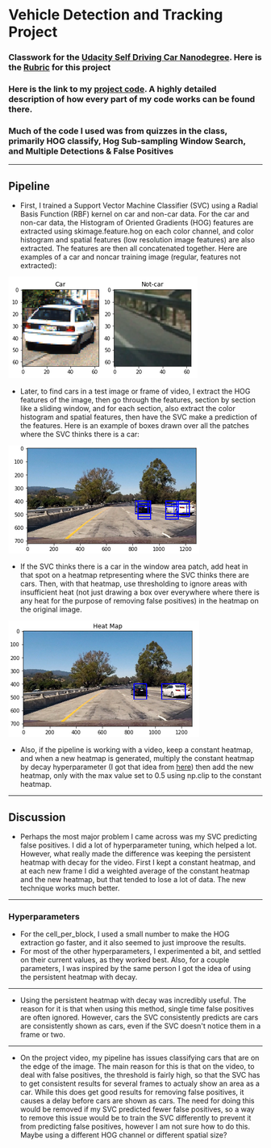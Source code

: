 # Vehicle Detection and Tracking Project

### Classwork for the [Udacity Self Driving Car Nanodegree](https://www.udacity.com/drive). Here is the [Rubric](https://review.udacity.com/#!/rubrics/513/view) for this project

### Here is the link to my [project code](https://github.com/FreedomChal/vehicle_detection/blob/master/P5.ipynb). A highly detailed description of how every part of my code works can be found there.

### Much of the code I used was from quizzes in the class, primarily HOG classify, Hog Sub-sampling Window Search, and Multiple Detections & False Positives
---

[image1]: ./carsandnoncars.PNG "cars and noncars"
[image2]: ./bboxesfirst.PNG "Regular"
[image3]: ./bboxeslast.PNG "Regular"

## Pipeline

* First, I trained a Support Vector Machine Classifier (SVC) using a Radial Basis Function (RBF) kernel on car and non-car data. For the car and non-car data, the Histogram of Oriented Gradients (HOG) features are extracted using skimage.feature.hog on each color channel, and color histogram and spatial features (low resolution image features) are also extracted. The features are then all concatenated together. Here are examples of a car and noncar training image (regular, features not extracted):

![alt text][image1]

* Later, to find cars in a test image or frame of video, I extract the HOG features of the image, then go through the features, section by section like a sliding window, and for each section, also extract the color histogram and spatial features, then have the SVC make a prediction of the features. Here is an example of boxes drawn over all the patches where the SVC thinks there is a car:

![alt text][image2]

* If the SVC thinks there is a car in the window area patch, add heat in that spot on a heatmap retpresenting where the SVC thinks there are cars. Then, with that heatmap, use thresholding to ignore areas with insufficient heat (not just drawing a box over everywhere where there is any heat for the purpose of removing false positives) in the heatmap on the original image.

![alt text][image3]

* Also, if the pipeline is working with a video, keep a constant heatmap, and when a new heatmap is generated, multiply the constant heatmap by decay hyperparameter (I got that idea from [here](https://github.com/gardenermike/vehicle-tracking/blob/master/vehicle-detection.ipynb)) then add the new heatmap, only with the max value set to 0.5 using np.clip to the constant heatmap.

---

## Discussion

* Perhaps the most major problem I came across was my SVC predicting false positives. I did a lot of hyperparameter tuning, which helped a lot. However, what really made the difference was keeping the persistent heatmap with decay for the video. First I kept a constant heatmap, and at each new frame I did a weighted average of the constant heatmap and the new heatmap, but that tended to lose a lot of data. The new technique works much better.
---
### Hyperparameters
* For the cell_per_block, I used a small number to make the HOG extraction go faster, and it also seemed to just improove the results. 
* For most of the other hyperparameters, I experimented a bit, and settled on their current values, as they worked best. Also, for a couple parameters, I was inspired by the same person I got the idea of using the persistent heatmap with decay.
---
* Using the persistent heatmap with decay was incredibly useful. The reason for it is that when using this method, single time false positives are often ignored. However, cars the SVC consistently predicts are cars are consistently shown as cars, even if the SVC doesn't notice them in a frame or two.
---
* On the project video, my pipeline has issues classifying cars that are on the edge of the image. The main reason for this is that on the video, to deal with false positives, the threshold is fairly high, so that the SVC has to get consistent results for several frames to actualy show an area as a car. While this does get good results for removing false positives, it causes a delay before cars are shown as cars. The need for doing this would be removed if my SVC predicted fewer false positives, so a way to remove this issue would be to train the SVC differently to prevent it from predicting false positives, however I am not sure how to do this. Maybe using a different HOG channel or different spatial size?
